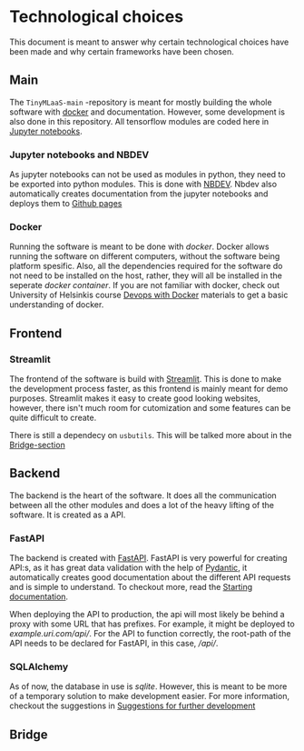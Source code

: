 # Technological choices

This document is meant to answer why certain technological choices have been made and why certain frameworks have been chosen.

## Main

The `TinyMLaaS-main` -repository is meant for mostly building the whole software with [docker](https://www.docker.com/) and documentation. However, some development is also done in this repository. All tensorflow modules are coded here in [Jupyter notebooks](https://jupyter.org/).

### Jupyter notebooks and NBDEV

As jupyter notebooks can not be used as modules in python, they need to be exported into python modules. This is done with [NBDEV](https://nbdev.fast.ai/). Nbdev also automatically creates documentation from the jupyter notebooks and deploys them to [Github pages](https://tinymlaas.github.io/TinyMLaaS/)

### Docker

Running the software is meant to be done with *docker*. Docker allows running the software on different computers, without the software being platform spesific. Also, all the dependencies required for the software do not need to be installed on the host, rather, they will all be installed in the seperate *docker container*. If you are not familiar with docker, check out University of Helsinkis course [Devops with Docker](https://devopswithdocker.com/) materials to get a basic understanding of docker.

## Frontend

### Streamlit

The frontend of the software is build with [Streamlit](https://streamlit.io/). This is done to make the development process faster, as this frontend is mainly meant for demo purposes. Streamlit makes it easy to create good looking websites, however, there isn't much room for cutomization and some features can be quite difficult to create.

There is still a dependecy on `usbutils`. This will be talked more about in the [Bridge-section](#Bridge)

## Backend

The backend is the heart of the software. It does all the communication between all the other modules and does a lot of the heavy lifting of the software. It is created as a API.

### FastAPI

The backend is created with [FastAPI](https://fastapi.tiangolo.com/). FastAPI is very powerful for creating API:s, as it has great data validation with the help of [Pydantic](https://docs.pydantic.dev/latest/), it automatically creates good documentation about the different API requests and is simple to understand. To checkout more, read the [Starting documentation](https://fastapi.tiangolo.com/tutorial/). 

When deploying the API to production, the api will most likely be behind a proxy with some URL that has prefixes. For example, it might be deployed to *example.uri.com/api/*. For the API to function correctly, the root-path of the API needs to be declared for FastAPI, in this case, */api/*. 

### SQLAlchemy

As of now, the database in use is *sqlite*. However, this is meant to be more of a temporary solution to make development easier. For more information, checkout the suggestions in [Suggestions for further development](next_steps.md)

## Bridge
